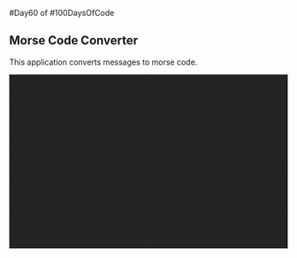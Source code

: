 #Day60 of #100DaysOfCode


##  Morse Code Converter
This application converts messages to morse code.

![Demo](https://github.com/A3AJAGBE/MorseCode_Converter/blob/main/morseCode_converter.gif)
